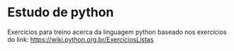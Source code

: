 # Estudo de python

Exercícios para treino acerca da linguagem python baseado nos exercícios do link:
https://wiki.python.org.br/ExerciciosListas
